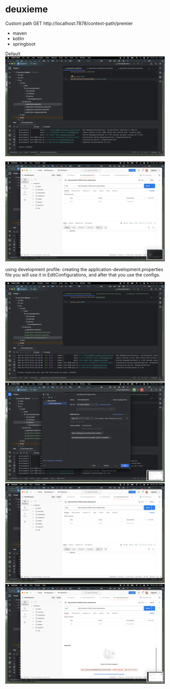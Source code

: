 # deuxieme

Custom path
GET http://localhost:7878/context-path/premier

- maven
- kotlin
- springboot

Default
<img src="/img/Screenshot 2024-06-27 at 14.00.39.png">

<img src="/img/Screenshot 2024-06-27 at 14.00.43.png">


using development profile:
creating the application-development.properties file you will use it in EditConfigurations, and after that you use the configs.


<img src="/img/Screenshot 2024-06-27 at 13.58.45.png">

<img src="/img/Screenshot 2024-06-27 at 14.00.04.png">

<img src="/img/Screenshot 2024-06-27 at 13.59.53.png">

<img src="/img/Screenshot 2024-06-27 at 13.59.58.png">
